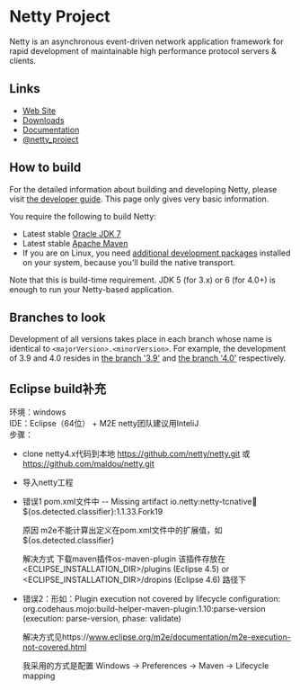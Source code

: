 # Netty Project

Netty is an asynchronous event-driven network application framework for rapid development of maintainable high performance protocol servers & clients.

## Links

* [Web Site](http://netty.io/)
* [Downloads](http://netty.io/downloads.html)
* [Documentation](http://netty.io/wiki/)
* [@netty_project](https://twitter.com/netty_project)

## How to build

For the detailed information about building and developing Netty, please visit [the developer guide](http://netty.io/wiki/developer-guide.html).  This page only gives very basic information.

You require the following to build Netty:

* Latest stable [Oracle JDK 7](http://www.oracle.com/technetwork/java/)
* Latest stable [Apache Maven](http://maven.apache.org/)
* If you are on Linux, you need [additional development packages](http://netty.io/wiki/native-transports.html) installed on your system, because you'll build the native transport.

Note that this is build-time requirement.  JDK 5 (for 3.x) or 6 (for 4.0+) is enough to run your Netty-based application.

## Branches to look

Development of all versions takes place in each branch whose name is identical to `<majorVersion>.<minorVersion>`.  For example, the development of 3.9 and 4.0 resides in [the branch '3.9'](https://github.com/netty/netty/tree/3.9) and [the branch '4.0'](https://github.com/netty/netty/tree/4.0) respectively.

## Eclipse build补充

环境：windows   
IDE：Eclipse（64位） + M2E  netty团队建议用InteliJ   
步骤：   
* clone netty4.x代码到本地 https://github.com/netty/netty.git  或 https://github.com/maldou/netty.git
* 导入netty工程
* 错误1  pom.xml文件中 -- Missing artifact io.netty:netty-tcnative:jar:${os.detected.classifier}:1.1.33.Fork19

  原因    m2e不能计算出定义在pom.xml文件中的扩展值，如${os.detected.classifier}

  解决方式   下载maven插件os-maven-plugin  该插件存放在 <ECLIPSE_INSTALLATION_DIR>/plugins (Eclipse 4.5) or <ECLIPSE_INSTALLATION_DIR>/dropins (Eclipse 4.6) 路径下
* 错误2：形如：Plugin execution not covered by lifecycle configuration: org.codehaus.mojo:build-helper-maven-plugin:1.10:parse-version (execution: parse-version, phase: validate)

  解决方式见https://www.eclipse.org/m2e/documentation/m2e-execution-not-covered.html

  我采用的方式是配置  Windows -> Preferences -> Maven -> Lifecycle mapping  
